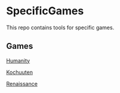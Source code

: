 # SpecificGames

This repo contains tools for specific games.

## Games

[Humanity](https://vndb.org/v4209)

[Kochuuten](https://vndb.org/v19312)

[Renaissance](https://vndb.org/v611)